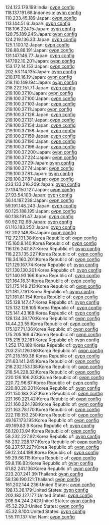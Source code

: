 124.123.179.199:India: [ovpn config](vpn/124_123_179_199.ovpn)  
118.137.191.68:Indonesia: [ovpn config](vpn/118_137_191_68.ovpn)  
110.233.45.189:Japan: [ovpn config](vpn/110_233_45_189.ovpn)  
113.144.51.6:Japan: [ovpn config](vpn/113_144_51_6.ovpn)  
118.106.224.15:Japan: [ovpn config](vpn/118_106_224_15.ovpn)  
120.75.189.245:Japan: [ovpn config](vpn/120_75_189_245.ovpn)  
124.219.136.33:Japan: [ovpn config](vpn/124_219_136_33.ovpn)  
125.1.100.12:Japan: [ovpn config](vpn/125_1_100_12.ovpn)  
126.88.88.191:Japan: [ovpn config](vpn/126_88_88_191.ovpn)  
131.147.146.77:Japan: [ovpn config](vpn/131_147_146_77.ovpn)  
147.192.10.201:Japan: [ovpn config](vpn/147_192_10_201.ovpn)  
153.172.14.153:Japan: [ovpn config](vpn/153_172_14_153.ovpn)  
202.53.114.135:Japan: [ovpn config](vpn/202_53_114_135.ovpn)  
210.170.16.19:Japan: [ovpn config](vpn/210_170_16_19.ovpn)  
218.110.149.194:Japan: [ovpn config](vpn/218_110_149_194.ovpn)  
218.222.151.71:Japan: [ovpn config](vpn/218_222_151_71.ovpn)  
219.100.37.10:Japan: [ovpn config](vpn/219_100_37_10.ovpn)  
219.100.37.100:Japan: [ovpn config](vpn/219_100_37_100.ovpn)  
219.100.37.103:Japan: [ovpn config](vpn/219_100_37_103.ovpn)  
219.100.37.11:Japan: [ovpn config](vpn/219_100_37_11.ovpn)  
219.100.37.126:Japan: [ovpn config](vpn/219_100_37_126.ovpn)  
219.100.37.131:Japan: [ovpn config](vpn/219_100_37_131.ovpn)  
219.100.37.154:Japan: [ovpn config](vpn/219_100_37_154.ovpn)  
219.100.37.158:Japan: [ovpn config](vpn/219_100_37_158.ovpn)  
219.100.37.159:Japan: [ovpn config](vpn/219_100_37_159.ovpn)  
219.100.37.190:Japan: [ovpn config](vpn/219_100_37_190.ovpn)  
219.100.37.196:Japan: [ovpn config](vpn/219_100_37_196.ovpn)  
219.100.37.200:Japan: [ovpn config](vpn/219_100_37_200.ovpn)  
219.100.37.224:Japan: [ovpn config](vpn/219_100_37_224.ovpn)  
219.100.37.29:Japan: [ovpn config](vpn/219_100_37_29.ovpn)  
219.100.37.74:Japan: [ovpn config](vpn/219_100_37_74.ovpn)  
219.100.37.81:Japan: [ovpn config](vpn/219_100_37_81.ovpn)  
219.100.37.87:Japan: [ovpn config](vpn/219_100_37_87.ovpn)  
223.133.216.209:Japan: [ovpn config](vpn/223_133_216_209.ovpn)  
27.134.150.127:Japan: [ovpn config](vpn/27_134_150_127.ovpn)  
27.93.54.103:Japan: [ovpn config](vpn/27_93_54_103.ovpn)  
36.14.197.238:Japan: [ovpn config](vpn/36_14_197_238.ovpn)  
59.191.148.243:Japan: [ovpn config](vpn/59_191_148_243.ovpn)  
60.125.188.195:Japan: [ovpn config](vpn/60_125_188_195.ovpn)  
60.138.191.47:Japan: [ovpn config](vpn/60_138_191_47.ovpn)  
60.92.112.68:Japan: [ovpn config](vpn/60_92_112_68.ovpn)  
61.116.183.250:Japan: [ovpn config](vpn/61_116_183_250.ovpn)  
92.202.149.85:Japan: [ovpn config](vpn/92_202_149_85.ovpn)  
112.72.131.38:Korea Republic of: [ovpn config](vpn/112_72_131_38.ovpn)  
115.160.8.140:Korea Republic of: [ovpn config](vpn/115_160_8_140.ovpn)  
116.126.242.87:Korea Republic of: [ovpn config](vpn/116_126_242_87.ovpn)  
118.223.135.227:Korea Republic of: [ovpn config](vpn/118_223_135_227.ovpn)  
118.34.160.201:Korea Republic of: [ovpn config](vpn/118_34_160_201.ovpn)  
121.129.167.74:Korea Republic of: [ovpn config](vpn/121_129_167_74.ovpn)  
121.130.130.201:Korea Republic of: [ovpn config](vpn/121_130_130_201.ovpn)  
121.140.93.166:Korea Republic of: [ovpn config](vpn/121_140_93_166.ovpn)  
121.164.16.31:Korea Republic of: [ovpn config](vpn/121_164_16_31.ovpn)  
121.175.149.213:Korea Republic of: [ovpn config](vpn/121_175_149_213.ovpn)  
121.181.7.191:Korea Republic of: [ovpn config](vpn/121_181_7_191.ovpn)  
121.181.81.154:Korea Republic of: [ovpn config](vpn/121_181_81_154.ovpn)  
125.128.147.47:Korea Republic of: [ovpn config](vpn/125_128_147_47.ovpn)  
125.132.128.105:Korea Republic of: [ovpn config](vpn/125_132_128_105.ovpn)  
125.141.43.168:Korea Republic of: [ovpn config](vpn/125_141_43_168.ovpn)  
128.134.38.170:Korea Republic of: [ovpn config](vpn/128_134_38_170.ovpn)  
14.44.23.55:Korea Republic of: [ovpn config](vpn/14_44_23_55.ovpn)  
175.127.71.136:Korea Republic of: [ovpn config](vpn/175_127_71_136.ovpn)  
175.205.169.47:Korea Republic of: [ovpn config](vpn/175_205_169_47.ovpn)  
175.215.92.181:Korea Republic of: [ovpn config](vpn/175_215_92_181.ovpn)  
1.252.170.169:Korea Republic of: [ovpn config](vpn/1_252_170_169.ovpn)  
203.251.126.180:Korea Republic of: [ovpn config](vpn/203_251_126_180.ovpn)  
211.218.159.38:Korea Republic of: [ovpn config](vpn/211_218_159_38.ovpn)  
211.63.141.245:Korea Republic of: [ovpn config](vpn/211_63_141_245.ovpn)  
218.232.153.138:Korea Republic of: [ovpn config](vpn/218_232_153_138.ovpn)  
218.54.228.32:Korea Republic of: [ovpn config](vpn/218_54_228_32.ovpn)  
220.126.106.203:Korea Republic of: [ovpn config](vpn/220_126_106_203.ovpn)  
220.72.96.67:Korea Republic of: [ovpn config](vpn/220_72_96_67.ovpn)  
220.80.20.201:Korea Republic of: [ovpn config](vpn/220_80_20_201.ovpn)  
221.150.183.252:Korea Republic of: [ovpn config](vpn/221_150_183_252.ovpn)  
221.160.221.42:Korea Republic of: [ovpn config](vpn/221_160_221_42.ovpn)  
221.160.224.198:Korea Republic of: [ovpn config](vpn/221_160_224_198.ovpn)  
221.163.78.170:Korea Republic of: [ovpn config](vpn/221_163_78_170.ovpn)  
222.119.153.250:Korea Republic of: [ovpn config](vpn/222_119_153_250.ovpn)  
49.167.173.195:Korea Republic of: [ovpn config](vpn/49_167_173_195.ovpn)  
49.169.83.9:Korea Republic of: [ovpn config](vpn/49_169_83_9.ovpn)  
58.120.13.94:Korea Republic of: [ovpn config](vpn/58_120_13_94.ovpn)  
58.232.227.92:Korea Republic of: [ovpn config](vpn/58_232_227_92.ovpn)  
58.232.228.177:Korea Republic of: [ovpn config](vpn/58_232_228_177.ovpn)  
58.237.57.227:Korea Republic of: [ovpn config](vpn/58_237_57_227.ovpn)  
59.12.244.198:Korea Republic of: [ovpn config](vpn/59_12_244_198.ovpn)  
59.29.66.115:Korea Republic of: [ovpn config](vpn/59_29_66_115.ovpn)  
59.8.116.83:Korea Republic of: [ovpn config](vpn/59_8_116_83.ovpn)  
61.82.241.136:Korea Republic of: [ovpn config](vpn/61_82_241_136.ovpn)  
223.207.241.39:Thailand: [ovpn config](vpn/223_207_241_39.ovpn)  
58.136.190.121:Thailand: [ovpn config](vpn/58_136_190_121.ovpn)  
161.202.144.236:United States: [ovpn config](vpn/161_202_144_236.ovpn)  
198.13.36.179:United States: [ovpn config](vpn/198_13_36_179.ovpn)  
202.182.127.177:United States: [ovpn config](vpn/202_182_127_177.ovpn)  
208.94.244.242:United States: [ovpn config](vpn/208_94_244_242.ovpn)  
45.32.29.3:United States: [ovpn config](vpn/45_32_29_3.ovpn)  
45.32.8.100:United States: [ovpn config](vpn/45_32_8_100.ovpn)  
1.55.111.137:Viet Nam: [ovpn config](vpn/1_55_111_137.ovpn)  
